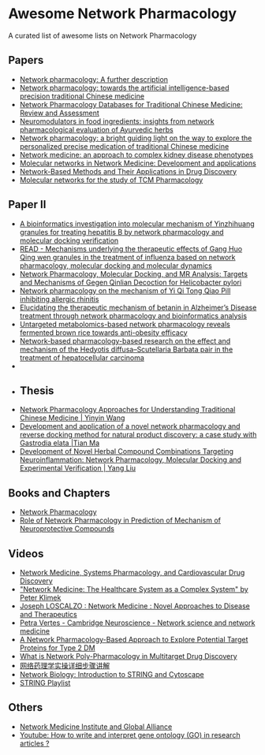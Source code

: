 # Awesome Network Pharmacology
A curated list of awesome lists on Network Pharmacology

## Papers
* [Network pharmacology: A further description](http://www.iaees.org/publications/journals/np/articles/2016-1(1)/network-pharmacology-a-further-description.pdf)
* [Network pharmacology: towards the artificial intelligence-based precision traditional Chinese medicine](https://academic.oup.com/bib/article/25/1/bbad518/7513596)
* [Network Pharmacology Databases for Traditional Chinese Medicine: Review and Assessment](https://www.frontiersin.org/journals/pharmacology/articles/10.3389/fphar.2019.00123/full)
* [Neuromodulators in food ingredients: insights from network pharmacological evaluation of Ayurvedic herbs](https://arxiv.org/abs/2108.09747)
* [Network pharmacology: a bright guiding light on the way to explore the personalized precise medication of traditional Chinese medicine](https://link.springer.com/article/10.1186/s13020-023-00853-2?fromPaywallRec=true)
* [Network medicine: an approach to complex kidney disease phenotypes](https://www.nature.com/articles/s41581-023-00705-0)
* [Molecular networks in Network Medicine: Development and applications](https://wires.onlinelibrary.wiley.com/doi/10.1002/wsbm.1489)
* [Network-Based Methods and Their Applications in Drug Discovery](https://pubs.acs.org/doi/10.1021/acs.jcim.3c01613)
* [Molecular networks for the study of TCM Pharmacology](https://academic.oup.com/bib/article/11/4/417/229980)

## Paper II
* [A bioinformatics investigation into molecular mechanism of Yinzhihuang granules for treating hepatitis B by network pharmacology and molecular docking verification](https://www.nature.com/articles/s41598-020-68224-7?fromPaywallRec=false)
* [READ - Mechanisms underlying the therapeutic effects of Gang Huo Qing wen granules in the treatment of influenza based on network pharmacology, molecular docking and molecular dynamics](https://www.nature.com/articles/s41598-024-62469-2)
* [Network Pharmacology, Molecular Docking, and MR Analysis: Targets and Mechanisms of Gegen Qinlian Decoction for Helicobacter pylori](https://arxiv.org/abs/2309.15226)
* [Network pharmacology on the mechanism of Yi Qi Tong Qiao Pill inhibiting allergic rhinitis](https://arxiv.org/abs/2305.04931)
* [Elucidating the therapeutic mechanism of betanin in Alzheimer’s Disease treatment through network pharmacology and bioinformatics analysis](https://link.springer.com/article/10.1007/s11011-024-01385-w)
* [Untargeted metabolomics-based network pharmacology reveals fermented brown rice towards anti-obesity efficacy](https://www.nature.com/articles/s41538-024-00258-x)
* [Network-based pharmacology-based research on the effect and mechanism of the Hedyotis diffusa–Scutellaria Barbata pair in the treatment of hepatocellular carcinoma](https://www.nature.com/articles/s41598-023-50696-y)
*
* ## Thesis
* [Network Pharmacology Approaches for Understanding Traditional Chinese Medicine | Yinyin Wang](https://helda.helsinki.fi/server/api/core/bitstreams/d3bd3034-087e-4d52-a7f3-58272a6c2ea6/content)
* [Development and application of a novel network pharmacology and reverse docking method for natural product discovery: a case study with Gastrodia elata |Tian Ma](https://dr.ntu.edu.sg/bitstream/10356/178629/2/Thesis_finalVersion.pdf)
* [Development of Novel Herbal Compound Combinations Targeting Neuroinflammation: Network Pharmacology, Molecular Docking and Experimental Verification | Yang Liu](https://researchdirect.westernsydney.edu.au/islandora/object/uws:71386/datastream/PDF/view)

## Books and Chapters
* [Network Pharmacology](link.springer.com/book/10.1007/978-981-16-0753-0)
* [Role of Network Pharmacology in Prediction of Mechanism of Neuroprotective Compounds](https://link.springer.com/protocol/10.1007/978-1-0716-3662-6_13)

## Videos
* [Network Medicine, Systems Pharmacology, and Cardiovascular Drug Discovery](https://www.youtube.com/watch?v=BUcVL2HFJUw)
* ["Network Medicine: The Healthcare System as a Complex System" by Peter Klimek](https://www.youtube.com/watch?v=B3OhgFPqeCI)
* [Joseph LOSCALZO : Network Medicine : Novel Approaches to Disease and Therapeutics](https://www.youtube.com/watch?v=3vtaKtNzJHs)
* [Petra Vertes - Cambridge Neuroscience - Network science and network medicine](https://www.youtube.com/watch?v=7qIZlXHQ1uA)
* [A Network Pharmacology-Based Approach to Explore Potential Target Proteins for Type 2 DM](https://www.youtube.com/watch?v=IlZ9FD-UnJU)
* [What is Network Poly-Pharmacology in Multitarget Drug Discovery](https://www.youtube.com/watch?v=C8HS9YKv9uQ)
* [网络药理学实操详细步骤讲解](https://www.bilibili.com/video/BV1kv4y1p7Q2/)
* [Network Biology: Introduction to STRING and Cytoscape](https://www.youtube.com/watch?v=lH75WJgLeoo)
* [STRING Playlist](https://www.youtube.com/playlist?list=PLjnQS7gxY4Ar6VukbDHp0q0atJAFDWkRX)

## Others
* [Network Medicine Institute and Global Alliance](https://www.network-medicine.org/network-medicine-publications)
* [Youtube: How to write and interpret gene ontology (GO) in research articles ?](https://www.youtube.com/watch?v=kRt2IWfhCqU)

